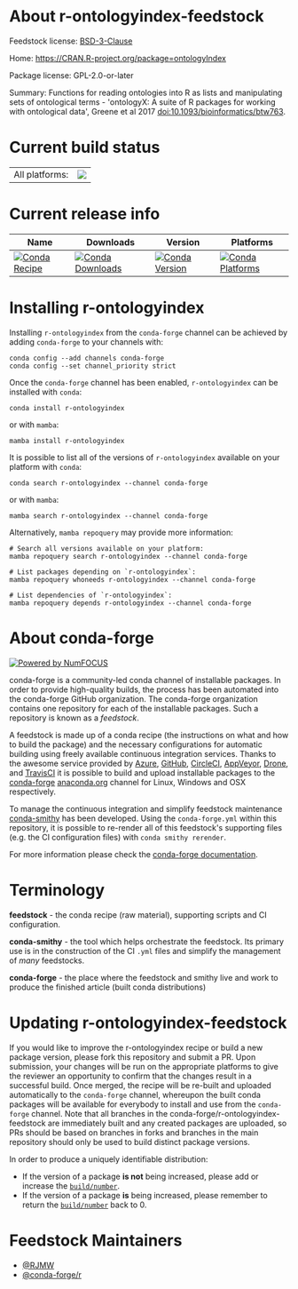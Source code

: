 About r-ontologyindex-feedstock
===============================

Feedstock license: [BSD-3-Clause](https://github.com/conda-forge/r-ontologyindex-feedstock/blob/main/LICENSE.txt)

Home: https://CRAN.R-project.org/package=ontologyIndex

Package license: GPL-2.0-or-later

Summary: Functions for reading ontologies into R as lists and manipulating sets of ontological terms - 'ontologyX: A suite of R packages for working with ontological data', Greene et al 2017 <doi:10.1093/bioinformatics/btw763>.

Current build status
====================


<table><tr><td>All platforms:</td>
    <td>
      <a href="https://dev.azure.com/conda-forge/feedstock-builds/_build/latest?definitionId=4271&branchName=main">
        <img src="https://dev.azure.com/conda-forge/feedstock-builds/_apis/build/status/r-ontologyindex-feedstock?branchName=main">
      </a>
    </td>
  </tr>
</table>

Current release info
====================

| Name | Downloads | Version | Platforms |
| --- | --- | --- | --- |
| [![Conda Recipe](https://img.shields.io/badge/recipe-r--ontologyindex-green.svg)](https://anaconda.org/conda-forge/r-ontologyindex) | [![Conda Downloads](https://img.shields.io/conda/dn/conda-forge/r-ontologyindex.svg)](https://anaconda.org/conda-forge/r-ontologyindex) | [![Conda Version](https://img.shields.io/conda/vn/conda-forge/r-ontologyindex.svg)](https://anaconda.org/conda-forge/r-ontologyindex) | [![Conda Platforms](https://img.shields.io/conda/pn/conda-forge/r-ontologyindex.svg)](https://anaconda.org/conda-forge/r-ontologyindex) |

Installing r-ontologyindex
==========================

Installing `r-ontologyindex` from the `conda-forge` channel can be achieved by adding `conda-forge` to your channels with:

```
conda config --add channels conda-forge
conda config --set channel_priority strict
```

Once the `conda-forge` channel has been enabled, `r-ontologyindex` can be installed with `conda`:

```
conda install r-ontologyindex
```

or with `mamba`:

```
mamba install r-ontologyindex
```

It is possible to list all of the versions of `r-ontologyindex` available on your platform with `conda`:

```
conda search r-ontologyindex --channel conda-forge
```

or with `mamba`:

```
mamba search r-ontologyindex --channel conda-forge
```

Alternatively, `mamba repoquery` may provide more information:

```
# Search all versions available on your platform:
mamba repoquery search r-ontologyindex --channel conda-forge

# List packages depending on `r-ontologyindex`:
mamba repoquery whoneeds r-ontologyindex --channel conda-forge

# List dependencies of `r-ontologyindex`:
mamba repoquery depends r-ontologyindex --channel conda-forge
```


About conda-forge
=================

[![Powered by
NumFOCUS](https://img.shields.io/badge/powered%20by-NumFOCUS-orange.svg?style=flat&colorA=E1523D&colorB=007D8A)](https://numfocus.org)

conda-forge is a community-led conda channel of installable packages.
In order to provide high-quality builds, the process has been automated into the
conda-forge GitHub organization. The conda-forge organization contains one repository
for each of the installable packages. Such a repository is known as a *feedstock*.

A feedstock is made up of a conda recipe (the instructions on what and how to build
the package) and the necessary configurations for automatic building using freely
available continuous integration services. Thanks to the awesome service provided by
[Azure](https://azure.microsoft.com/en-us/services/devops/), [GitHub](https://github.com/),
[CircleCI](https://circleci.com/), [AppVeyor](https://www.appveyor.com/),
[Drone](https://cloud.drone.io/welcome), and [TravisCI](https://travis-ci.com/)
it is possible to build and upload installable packages to the
[conda-forge](https://anaconda.org/conda-forge) [anaconda.org](https://anaconda.org/)
channel for Linux, Windows and OSX respectively.

To manage the continuous integration and simplify feedstock maintenance
[conda-smithy](https://github.com/conda-forge/conda-smithy) has been developed.
Using the ``conda-forge.yml`` within this repository, it is possible to re-render all of
this feedstock's supporting files (e.g. the CI configuration files) with ``conda smithy rerender``.

For more information please check the [conda-forge documentation](https://conda-forge.org/docs/).

Terminology
===========

**feedstock** - the conda recipe (raw material), supporting scripts and CI configuration.

**conda-smithy** - the tool which helps orchestrate the feedstock.
                   Its primary use is in the construction of the CI ``.yml`` files
                   and simplify the management of *many* feedstocks.

**conda-forge** - the place where the feedstock and smithy live and work to
                  produce the finished article (built conda distributions)


Updating r-ontologyindex-feedstock
==================================

If you would like to improve the r-ontologyindex recipe or build a new
package version, please fork this repository and submit a PR. Upon submission,
your changes will be run on the appropriate platforms to give the reviewer an
opportunity to confirm that the changes result in a successful build. Once
merged, the recipe will be re-built and uploaded automatically to the
`conda-forge` channel, whereupon the built conda packages will be available for
everybody to install and use from the `conda-forge` channel.
Note that all branches in the conda-forge/r-ontologyindex-feedstock are
immediately built and any created packages are uploaded, so PRs should be based
on branches in forks and branches in the main repository should only be used to
build distinct package versions.

In order to produce a uniquely identifiable distribution:
 * If the version of a package **is not** being increased, please add or increase
   the [``build/number``](https://docs.conda.io/projects/conda-build/en/latest/resources/define-metadata.html#build-number-and-string).
 * If the version of a package **is** being increased, please remember to return
   the [``build/number``](https://docs.conda.io/projects/conda-build/en/latest/resources/define-metadata.html#build-number-and-string)
   back to 0.

Feedstock Maintainers
=====================

* [@RJMW](https://github.com/RJMW/)
* [@conda-forge/r](https://github.com/conda-forge/r/)


